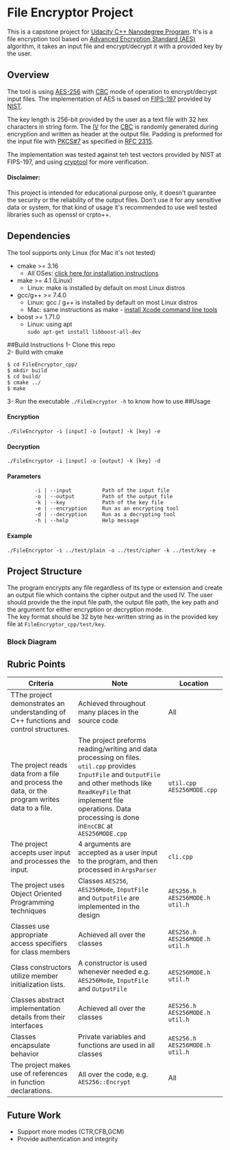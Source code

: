 # File Encryptor Project
This is a capstone project for [Udacity C++ Nanodegree Program](https://www.udacity.com/course/c-plus-plus-nanodegree--nd213). 
It's is a file encryption tool based on [Advanced Encryption Standard (AES)](https://en.wikipedia.org/wiki/Advanced_Encryption_Standard) algorithm, it takes an input file and encrypt/decrypt it with a provided key by the user.


## Overview
The tool is using [AES-256](https://en.wikipedia.org/wiki/Advanced_Encryption_Standard) with [CBC](https://en.wikipedia.org/wiki/Block_cipher_mode_of_operation#Cipher_block_chaining_(CBC)) mode of operation to encrypt/decrypt input files. 
The implementation of AES is based on [FIPS-197](https://nvlpubs.nist.gov/nistpubs/FIPS/NIST.FIPS.197.pdf) provided by [NIST](https://www.nist.gov/).

The key length is 256-bit provided by the user as a text file with 32 hex characters in string form. 
The [IV](https://en.wikipedia.org/wiki/Block_cipher_mode_of_operation#Initialization_vector_(IV)) for the [CBC](https://en.wikipedia.org/wiki/Block_cipher_mode_of_operation#Cipher_block_chaining_(CBC)) is randomly generated during encryption and written as header at the output file. 
Padding is preformed for the input file with [PKCS#7](https://en.wikipedia.org/wiki/Padding_(cryptography)#PKCS#5_and_PKCS#7) as specified in [RFC 2315](https://www.ietf.org/rfc/rfc2315.txt).

The implementation was tested against teh test vectors provided by NIST at FIPS-197, and using [cryptool](https://www.cryptool.org/en/cto/highlights/aes-step-by-step) for more verification.
 

#### Disclaimer:
This project is intended for educational purpose only,  it doesn't guarantee the security or the reliability of the output files. 
Don't use it for any sensitive data or system, for that kind of usage it's recommended to use well tested libraries such as openssl or crpto++.
 


## Dependencies
The tool supports only Linux (for Mac it's not tested)
* cmake >= 3.16
  * All OSes: [click here for installation instructions](https://cmake.org/install/)
* make >= 4.1 (Linux)
  * Linux: make is installed by default on most Linux distros
* gcc/g++ >= 7.4.0
  * Linux: gcc / g++ is installed by default on most Linux distros
  * Mac: same instructions as make - [install Xcode command line tools](https://developer.apple.com/xcode/features/)
* boost >= 1.71.0
  * Linux: using apt   
``sudo apt-get install libboost-all-dev``


##Build Instructions
1- Clone this repo  
2- Build with cmake
````
$ cd FileEncryptor_cpp/
$ mkdir build
$ cd build/
$ cmake ../
$ make
````
3- Run the executable ```./FileEncryptor -h``` to know how to use 
##Usage
#### Encryption
````
./FileEncryptor -i [input] -o [output] -k [key] -e
````
#### Decryption
````
./FileEncryptor -i [input] -o [output] -k [key] -d
````
#### Parameters
````
         -i | --input          Path of the input file
         -o | --output         Path of the output file
         -k | --key            Path of the key file
         -e | --encryption     Run as an encrypting tool
         -d | --decryption     Run as a decrypting tool
         -h | --help           Help message
````
#### Example
````
./FileEncryptor -i ../test/plain -o ../test/cipher -k ../test/key -e
````
## Project Structure
The program encrypts any file regardless of its type or extension and create an output file which contains the cipher output and the used IV.
The user should provide the the input file path, the output file path, the key path and the argument for either encryption or decryption mode.  
The key format should be 32 byte hex-written string as in the provided key file at ``FileEncryptor_cpp/test/key``.

### Block Diagram


##  Rubric Points
| Criteria | Note | Location |
|---|---|---|
| TThe project demonstrates an understanding of C++ functions and control structures. |Achieved throughout many places in the source code  |All|
| The project reads data from a file and process the data, or the program writes data to a file. | The project preforms reading/writing and data processing on files. ``util.cpp`` provides ``InputFile`` and ``OutputFile`` and other methods like ``ReadKeyFile`` that implement file operations. Data processing is done in``EncCBC`` at ``AES256MODE.cpp``  | ``util.cpp``   ``AES256MODE.cpp`` |
|The project accepts user input and processes the input.|4 arguments are accepted as a user input to the program, and then processed in ``ArgsParser``|``cli.cpp``|
| The project uses Object Oriented Programming techniques | Classes ``AES256``, ``AES256Mode``, ``InputFile`` and ``OutputFile`` are implemented in the design   | ``AES256.h``  ``AES256MODE.h``  ``util.h``
| Classes use appropriate access specifiers for class members | Achieved all over the classes |``AES256.h``  ``AES256MODE.h``  ``util.h``|
|Class constructors utilize member initialization lists.| A constructor is used whenever needed e.g. ``AES256Mode``, ``InputFile`` and ``OutputFile`` |``AES256MODE.h``  ``util.h``|
| Classes abstract implementation details from their interfaces |   Achieved all over the classes |``AES256.h``  ``AES256MODE.h``  ``util.h``|
|Classes encapsulate behavior| Private variables and functions are used in all classes |``AES256.h``  ``AES256MODE.h``  ``util.h``|                                                              
|The project makes use of references in function declarations.|All over the code, e.g. ``AES256::Encrypt``|All|


## Future Work
- Support more modes (CTR,CFB,GCM)
- Provide authentication and integrity 